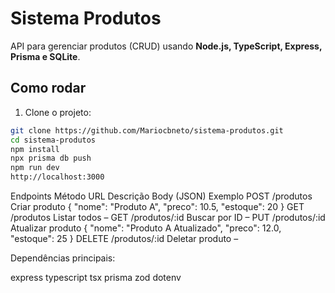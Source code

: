 # Sistema Produtos

API para gerenciar produtos (CRUD) usando **Node.js, TypeScript, Express, Prisma e SQLite**.  

## Como rodar

1. Clone o projeto:  
```bash
git clone https://github.com/Mariocbneto/sistema-produtos.git
cd sistema-produtos
npm install
npx prisma db push
npm run dev
http://localhost:3000

```
Endpoints
Método	                URL	                                 Descrição	              Body (JSON) Exemplo
POST	              /produtos	                        Criar produto	              { "nome": "Produto A", "preco": 10.5, "estoque": 20 }
GET	                  /produtos	                        Listar todos	–
GET	                  /produtos/:id	                    Buscar por ID	–
PUT	                  /produtos/:id	                    Atualizar produto	          { "nome": "Produto A Atualizado", "preco": 12.0, "estoque": 25 }
DELETE	              /produtos/:id	                    Deletar produto	–


Dependências principais:

express
typescript
tsx
prisma
zod
dotenv
